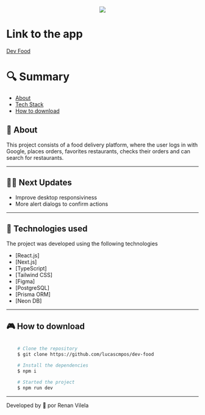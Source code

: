 <h1 align="center">
    <img src="https://ik.imagekit.io/4qca61gsh/devfood.png?updatedAt=1714924892566">
    
   
</h1>

# Link to the app

[Dev Food](https://devfoods.vercel.app/)

# 🔍 Summary

- [About](#-sobre)
- [Tech Stack](#-tecnologias-utilizadas)
- [How to download](#-como-baixar-o-projeto)

## 📗 About

This project consists of a food delivery platform, where the user logs in with Google, places orders, favorites restaurants, checks their orders and can search for restaurants.

---

## 👨‍🚀 Next Updates

- Improve desktop responsiviness
- More alert dialogs to confirm actions

---

## 🚀 Technologies used

The project was developed using the following technologies

- [React.js]
- [Next.js]
- [TypeScript]
- [Tailwind CSS]
- [Figma]
- [PostgreSQL]
- [Prisma ORM]
- [Neon DB]

---

## 🎮 How to download

```bash

    # Clone the repository
    $ git clone https://github.com/lucascmpos/dev-food

    # Install the dependencies
    $ npm i

    # Started the project
    $ npm run dev
```

---

Developed by 🐻 por Renan Vilela
